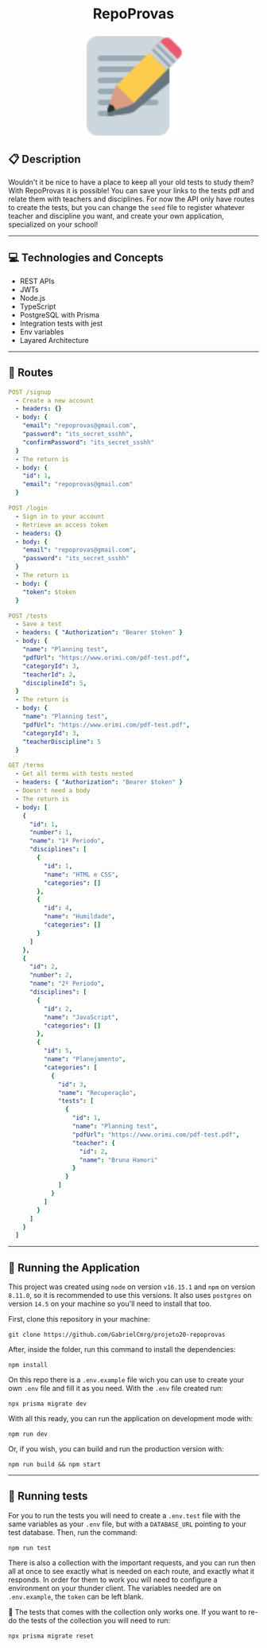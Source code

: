 # <p align = "center">RepoProvas</p>

<p align="center">
   <img src="./paper_pencil.svg" alt="paper and pencil" height="200"/>
</p>

## :clipboard: Description

Wouldn't it be nice to have a place to keep all your old tests to study them? With RepoProvas it is possible! You can save your links to the tests pdf and relate them with teachers and disciplines. For now the API only have routes to create the tests, but you can change the `seed` file to register whatever teacher and discipline you want, and create your own application, specialized on your school!

---

## :computer: Technologies and Concepts

- REST APIs
- JWTs
- Node.js
- TypeScript
- PostgreSQL with Prisma
- Integration tests with jest
- Env variables
- Layared Architecture

---

## :rocket: Routes

```yml
POST /signup
  - Create a new account
  - headers: {}
  - body: {
    "email": "repoprovas@gmail.com",
    "password": "its_secret_ssshh",
    "confirmPassword": "its_secret_ssshh"
  }
  - The return is
  - body: {
    "id": 1,
    "email": "repoprovas@gmail.com"
  }
```

```yml
POST /login
  - Sign in to your account
  - Retrieve an access token
  - headers: {}
  - body: {
    "email": "repoprovas@gmail.com",
    "password": "its_secret_ssshh"
  }
  - The return is
  - body: {
    "token": $token
  }
```

```yml
POST /tests
  - Save a test
  - headers: { "Authorization": "Bearer $token" }
  - body: {
    "name": "Planning test",
    "pdfUrl": "https://www.orimi.com/pdf-test.pdf",
    "categoryId": 3,
    "teacherId": 2,
    "disciplineId": 5,
  }
  - The return is
  - body: {
    "name": "Planning test",
    "pdfUrl": "https://www.orimi.com/pdf-test.pdf",
    "categoryId": 3,
    "teacherDiscipline": 5
  }
```

```yml
GET /terms
  - Get all terms with tests nested
  - headers: { "Authorization": "Bearer $token" }
  - Doesn't need a body
  - The return is
  - body: [
    {
      "id": 1,
      "number": 1,
      "name": "1º Periodo",
      "disciplines": [
        {
          "id": 1,
          "name": "HTML e CSS",
          "categories": []
        },
        {
          "id": 4,
          "name": "Humildade",
          "categories": []
        }
      ]
    },
    {
      "id": 2,
      "number": 2,
      "name": "2º Periodo",
      "disciplines": [
        {
          "id": 2,
          "name": "JavaScript",
          "categories": []
        },
        {
          "id": 5,
          "name": "Planejamento",
          "categories": [
            {
              "id": 3,
              "name": "Recuperação",
              "tests": [
                {
                  "id": 1,
                  "name": "Planning test",
                  "pdfUrl": "https://www.orimi.com/pdf-test.pdf",
                  "teacher": {
                    "id": 2,
                    "name": "Bruna Hamori"
                  }
                }
              ]
            }
          ]
        }
      ]
    }
  ]
```

---

## 🏁 Running the Application

This project was created using `node` on version `v16.15.1` and `npm` on version `8.11.0`, so it is recommended to use this versions. It also uses `postgres` on version `14.5` on your machine so you'll need to install that too.

First, clone this repository in your machine:

```
git clone https://github.com/GabrielCmrg/projeto20-repoprovas
```

After, inside the folder, run this command to install the dependencies:

```
npm install
```

On this repo there is a `.env.example` file wich you can use to create your own `.env` file and fill it as you need. With the `.env` file created run:

```
npx prisma migrate dev
```

With all this ready, you can run the application on development mode with:

```
npm run dev
```

Or, if you wish, you can build and run the production version with:

```
npm run build && npm start
```

---

## :test_tube: Running tests

For you to run the tests you will need to create a `.env.test` file with the same variables as your `.env` file, but with a `DATABASE_URL` pointing to your test database. Then, run the command:

```
npm run test
```

There is also a collection with the important requests, and you can run then all at once to see exactly what is needed on each route, and exactly what it responds. In order for them to work you will need to configure a environment on your thunder client. The variables needed are on `.env.example`, the `token` can be left blank.

:stop_sign: The tests that comes with the collection only works one. If you want to re-do the tests of the collection you will need to run:

```
npx prisma migrate reset
```
